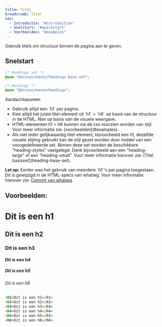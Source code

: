 ```yaml
---
title: Titel
breadcrumb: Titel
nav:
  - Introductie: "#introduction"
  - Snelstart: "#quickstart"
  - Voorbeelden: "#examples"
---
```


<p class="introduction">Gebruik titels om structuur binnen de pagina aan te geven.</p>

<h2 id="quickstart">Snelstart</h2>

```scss
/* Headings set */
@use "@minvws/manon/headings-base-set";

/* Headings */
@use "@minvws/manon/headings";
```

<div class="explanation" role="group" aria-label="Toelichting">
  <span>Aandachtspunten</span>
  <ul>
    <li>
      Gebruik altijd een `h1` per pagina.
    </li>
    <li>
      Kies altijd het juiste titel-element uit `h1` &gt; `h6` op basis van de structuur in de HTML. Niet op basis van de visuele weergave.
    </li>
    <li>
      HTML-elementen h1 > h6 kunnen via de css voorzien worden van stijl. Voor meer informatie zie: [voorbeelden](#examples).
    </li>
    <li>
      Als niet ieder gelijkwaardig titel-element, bijvoorbeeld een h1, dezelfde visuele stijling gebruikt kan de stijl gezet worden door middel van een voorgedefineerde set. Binnen deze set worden de beschikbare "heading-styles" vastgelegd. Denk bijvoorbeeld aan een "heading-large" of een "heading-small". Voor meer informatie hierover zie: [Titel basisset](heading-base-set).
    </li>
  <ul>
</div>

<p class="warning">
  <strong>Let op:</strong> Eerder was het gebruik van meerdere `h1`'s per pagina toegestaan. Dit is
  gewijzigd in de HTML-specs van whatwg. Voor meer informatie hierover zie:
  <a href="https://github.com/whatwg/html/commit/6682bdeee6fb08f5972bea92064fe250f1b4ec9c">Commit van whatwg</a>.
</p>

<h2 id="examples">Voorbeelden:</h2>

<div class="visual-example">
  <h1>Dit is een h1</h1>
  <h2>Dit is een h2</h2>
  <h3>Dit is een h3</h3>
  <h4>Dit is een h4</h4>
  <h5>Dit is een h5</h5>
  <h6>Dit is een h6</h6>
</div>

```html
<h1>Dit is een h1</h1>
<h2>Dit is een h2</h2>
<h3>Dit is een h3</h3>
<h4>Dit is een h4</h4>
<h5>Dit is een h5</h5>
<h6>Dit is een h6</h6>
```

